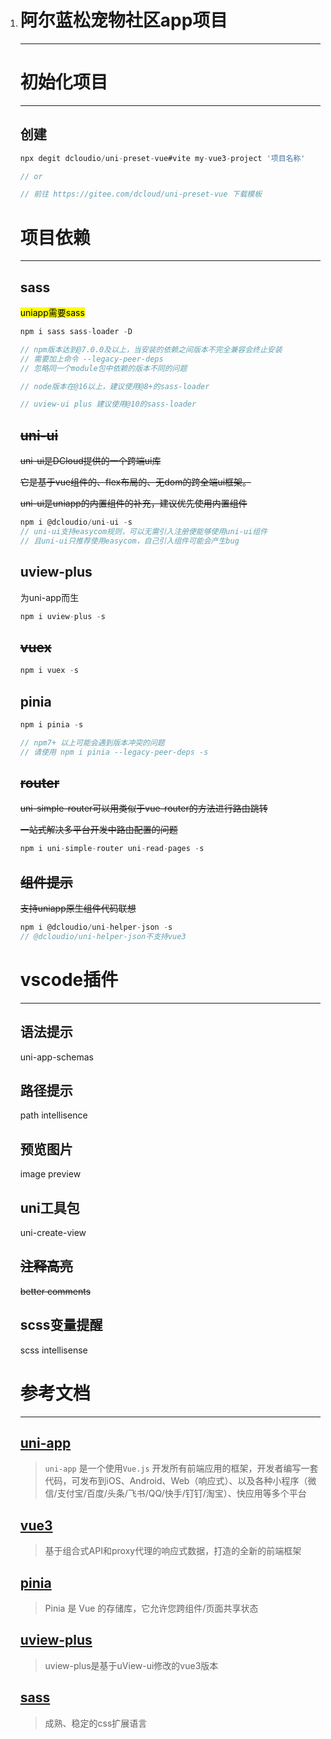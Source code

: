 1. # 阿尔蓝松宠物社区app项目

   ---

   # 初始化项目

   ---

   ## 创建

   ```javascript
   npx degit dcloudio/uni-preset-vue#vite my-vue3-project '项目名称'
   
   // or
   
   // 前往 https://gitee.com/dcloud/uni-preset-vue 下载模板
   ```

   # 项目依赖

   ---

   ## sass

   <mark>uniapp需要sass</mark>

   ```javascript
   npm i sass sass-loader -D
   
   // npm版本达到@7.0.0及以上，当安装的依赖之间版本不完全兼容会终止安装
   // 需要加上命令 --legacy-peer-deps
   // 忽略同一个module包中依赖的版本不同的问题
   
   // node版本在@16以上，建议使用@8+的sass-loader
   
   // uview-ui plus 建议使用@10的sass-loader
   ```

   ## ~~uni-ui~~

   ~~uni-ui是DCloud提供的一个跨端ui库~~

   ~~它是基于vue组件的、flex布局的、无dom的跨全端ui框架。~~

   ~~uni-ui是uniapp的内置组件的补充，建议优先使用内置组件~~
   
   ```javascript
   npm i @dcloudio/uni-ui -s
   // uni-ui支持easycom规则，可以无需引入注册便能够使用uni-ui组件
   // 且uni-ui只推荐使用easycom，自己引入组件可能会产生bug
   ```

   ## uview-plus

   为uni-app而生
   
   ```javascript
   npm i uview-plus -s
   ```

   ## ~~vuex~~
   
   ```javascript
   npm i vuex -s
   ```

   ## pinia

   ```javascript
   npm i pinia -s
   
   // npm7+ 以上可能会遇到版本冲突的问题
   // 请使用 npm i pinia --legacy-peer-deps -s
   ```
   
   ## ~~router~~
   
   ~~uni-simple-router可以用类似于vue-router的方法进行路由跳转~~
   
   ~~一站式解决多平台开发中路由配置的问题~~
   
   ```javascript
   npm i uni-simple-router uni-read-pages -s
   ```

   ## ~~组件提示~~

   ~~支持uniapp原生组件代码联想~~

   ```javascript
   npm i @dcloudio/uni-helper-json -s
   // @dcloudio/uni-helper-json不支持vue3
   ```
   
   # vscode插件
   
   ---
   
   ## 语法提示
   
   uni-app-schemas
   
   ## 路径提示
   
   path intellisence
   
   ## 预览图片
   
   image preview
   
   ## uni工具包
   
   uni-create-view
   
   ## ~~注释高亮~~
   
   ~~better comments~~
   
   ## scss变量提醒
   
   scss intellisense
   
   # 参考文档
   
   ---
   
   ## [uni-app](https://uniapp.dcloud.net.cn/tutorial/)
   
   > `uni-app` 是一个使用`Vue.js` 开发所有前端应用的框架，开发者编写一套代码，可发布到iOS、Android、Web（响应式）、以及各种小程序（微信/支付宝/百度/头条/飞书/QQ/快手/钉钉/淘宝）、快应用等多个平台
   
   ## [vue3](https://cn.vuejs.org/)
   
   > 基于组合式API和proxy代理的响应式数据，打造的全新的前端框架
   
   ## [pinia](https://pinia.web3doc.top/)
   
   > Pinia 是 Vue 的存储库，它允许您跨组件/页面共享状态
   
   ## [uview-plus](https://uiadmin.net/uview-plus/)
   
   > uview-plus是基于uView-ui修改的vue3版本
   
   ## [sass](https://www.sass.hk/guide/)
   
   > 成熟、稳定的css扩展语言
